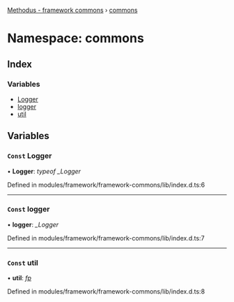 [Methodus - framework commons](../globals.md) › [commons](modules/framework/common/commons.md)

# Namespace: commons

## Index

### Variables

* [Logger](#const-logger)
* [logger](#const-logger)
* [util](#const-util)

## Variables

### `Const` Logger

• **Logger**: *typeof _Logger*

Defined in modules/framework/framework-commons/lib/index.d.ts:6

___

### `Const` logger

• **logger**: *_Logger*

Defined in modules/framework/framework-commons/lib/index.d.ts:7

___

### `Const` util

• **util**: *[fp](../classes/fp.md)*

Defined in modules/framework/framework-commons/lib/index.d.ts:8
